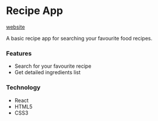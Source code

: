# Recipe App

[website](https://recipe-app-sm.netlify.app/)

A basic recipe app for searching your favourite food recipes.

### Features
- Search for your favourite recipe
- Get detailed ingredients list

### Technology
- React
- HTML5
- CSS3
